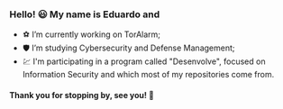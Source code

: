 ### Hello! :smiley: My name is Eduardo and

- :soccer: I’m currently working on TorAlarm;
- :shield: I’m studying Cybersecurity and Defense Management;
- :chart: I'm participating in a program called "Desenvolve", focused on Information Security and which most of my repositories come from.

#### Thank you for stopping by, see you! :wave:
